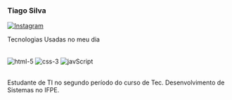 ### Tiago Silva

[![Instagram](https://img.shields.io/badge/Instagram-E4405F?style=for-the-badge&logo=instagram&logoColor=white)](https://www.instagram.com/tiag2_silva/)




Tecnologias Usadas no meu dia

<div style="display:inline_block>"></br>
<img align="center"  alt="html-5" src="https://img.shields.io/badge/HTML5-E34F26?style=for-the-badge&logo=html5&logoColor=white">
<img align="center"  alt="css-3" src="https://img.shields.io/badge/CSS3-1572B6?style=for-the-badge&logo=css3&logoColor=white">
<img align="center"  alt="javScript" src="https://img.shields.io/badge/JavaScript-323330?style=for-the-badge&logo=javascript&logoColor=F7DF1E">
</div></br>

Estudante de TI no segundo período do curso de Tec. Desenvolvimento de Sistemas no IFPE.
